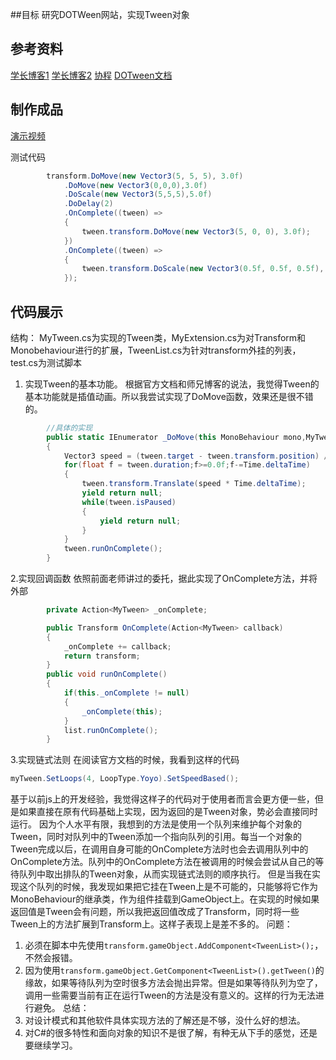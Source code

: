 
##目标
研究DOTWeen网站，实现Tween对象

## 参考资料
[学长博客1](https://www.jianshu.com/p/2a201125159a)
[学长博客2](http://marshallw.me/2017/05/14/unity%E5%AD%A6%E4%B9%A0%E7%AC%94%E8%AE%B0%EF%BC%88%E5%8D%81%E4%B8%89%EF%BC%89-dotween%E4%BB%BF%E5%86%99/)
[协程](https://blog.csdn.net/nizihabi/article/details/47606887)
[DOTween文档](http://dotween.demigiant.com/documentation.php#creatingTweener)

## 制作成品
[演示视频](https://www.bilibili.com/video/av24344582)

测试代码
```C#
        transform.DoMove(new Vector3(5, 5, 5), 3.0f)
            .DoMove(new Vector3(0,0,0),3.0f)
            .DoScale(new Vector3(5,5,5),5.0f)
            .DoDelay(2)
            .OnComplete((tween) =>
            {
                tween.transform.DoMove(new Vector3(5, 0, 0), 3.0f);
            })
            .OnComplete((tween) =>
            {
                tween.transform.DoScale(new Vector3(0.5f, 0.5f, 0.5f), 3.0f);
            });
```

## 代码展示
结构：
MyTween.cs为实现的Tween类，MyExtension.cs为对Transform和Monobehaviour进行的扩展，TweenList.cs为针对transform外挂的列表，test.cs为测试脚本

1. 实现Tween的基本功能。
根据官方文档和师兄博客的说法，我觉得Tween的基本功能就是插值动画。所以我尝试实现了DoMove函数，效果还是很不错的。
```C#
        //具体的实现
        public static IEnumerator _DoMove(this MonoBehaviour mono,MyTween tween)
        {
            Vector3 speed = (tween.target - tween.transform.position) / tween.duration;
            for(float f = tween.duration;f>=0.0f;f-=Time.deltaTime)
            {
                tween.transform.Translate(speed * Time.deltaTime);
                yield return null;
                while(tween.isPaused)
                {
                    yield return null;
                }
            }
            tween.runOnComplete();
        }
```

2.实现回调函数
依照前面老师讲过的委托，据此实现了OnComplete方法，并将外部
```C#
        private Action<MyTween> _onComplete;

        public Transform OnComplete(Action<MyTween> callback)
        {
            _onComplete += callback;
            return transform;
        }
        public void runOnComplete()
        {
            if(this._onComplete != null)
            {
                _onComplete(this);
            }
            list.runOnComplete();
        }
```

3.实现链式法则
在阅读官方文档的时候，我看到这样的代码
```C#
myTween.SetLoops(4, LoopType.Yoyo).SetSpeedBased();
```
基于以前js上的开发经验，我觉得这样子的代码对于使用者而言会更方便一些，但是如果直接在原有代码基础上实现，因为返回的是Tween对象，势必会直接同时运行。
因为个人水平有限，我想到的方法是使用一个队列来维护每个对象的Tween，同时对队列中的Tween添加一个指向队列的引用。每当一个对象的Tween完成以后，在调用自身可能的OnComplete方法时也会去调用队列中的OnComplete方法。队列中的OnComplete方法在被调用的时候会尝试从自己的等待队列中取出排队的Tween对象，从而实现链式法则的顺序执行。
但是当我在实现这个队列的时候，我发现如果把它挂在Tween上是不可能的，只能够将它作为MonoBehaviour的继承类，作为组件挂载到GameObject上。在实现的时候如果返回值是Tween会有问题，所以我把返回值改成了Transform，同时将一些Tween上的方法扩展到Transform上。这样子表现上是差不多的。
问题：
1. 必须在脚本中先使用`transform.gameObject.AddComponent<TweenList>();`，不然会报错。
2. 因为使用`transform.gameObject.GetComponent<TweenList>().getTween()`的缘故，如果等待队列为空时很多方法会抛出异常。但是如果等待队列为空了，调用一些需要当前有正在运行Tween的方法是没有意义的。这样的行为无法进行避免。
总结：
1. 对设计模式和其他软件具体实现方法的了解还是不够，没什么好的想法。
2. 对C#的很多特性和面向对象的知识不是很了解，有种无从下手的感觉，还是要继续学习。